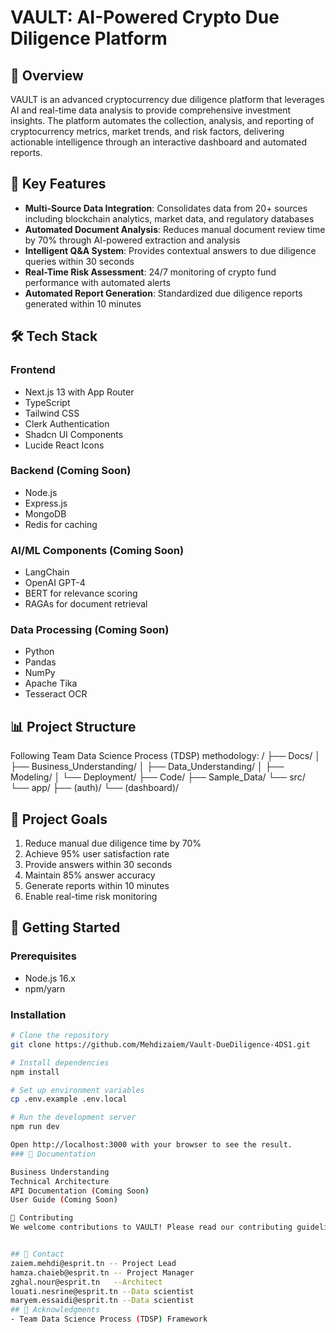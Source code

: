 # VAULT: AI-Powered Crypto Due Diligence Platform

## 🚀 Overview
VAULT is an advanced cryptocurrency due diligence platform that leverages AI and real-time data analysis to provide comprehensive investment insights. The platform automates the collection, analysis, and reporting of cryptocurrency metrics, market trends, and risk factors, delivering actionable intelligence through an interactive dashboard and automated reports.

## 🎯 Key Features
- **Multi-Source Data Integration**: Consolidates data from 20+ sources including blockchain analytics, market data, and regulatory databases
- **Automated Document Analysis**: Reduces manual document review time by 70% through AI-powered extraction and analysis
- **Intelligent Q&A System**: Provides contextual answers to due diligence queries within 30 seconds
- **Real-Time Risk Assessment**: 24/7 monitoring of crypto fund performance with automated alerts
- **Automated Report Generation**: Standardized due diligence reports generated within 10 minutes

## 🛠️ Tech Stack

### Frontend
- Next.js 13 with App Router
- TypeScript
- Tailwind CSS
- Clerk Authentication
- Shadcn UI Components
- Lucide React Icons

### Backend (Coming Soon)
- Node.js
- Express.js
- MongoDB
- Redis for caching

### AI/ML Components (Coming Soon)
- LangChain
- OpenAI GPT-4
- BERT for relevance scoring
- RAGAs for document retrieval

### Data Processing (Coming Soon)
- Python
- Pandas
- NumPy
- Apache Tika
- Tesseract OCR

## 📊 Project Structure
Following Team Data Science Process (TDSP) methodology:
/
├── Docs/
│   ├── Business_Understanding/
│   ├── Data_Understanding/
│   ├── Modeling/
│   └── Deployment/
├── Code/
├── Sample_Data/
└── src/
└── app/
├── (auth)/
└── (dashboard)/

## 🎯 Project Goals
1. Reduce manual due diligence time by 70%
2. Achieve 95% user satisfaction rate
3. Provide answers within 30 seconds
4. Maintain 85% answer accuracy
5. Generate reports within 10 minutes
6. Enable real-time risk monitoring

## 🚀 Getting Started

### Prerequisites
- Node.js 16.x
- npm/yarn

### Installation
```bash
# Clone the repository
git clone https://github.com/Mehdizaiem/Vault-DueDiligence-4DS1.git

# Install dependencies
npm install

# Set up environment variables
cp .env.example .env.local

# Run the development server
npm run dev

Open http://localhost:3000 with your browser to see the result.
### 📝 Documentation

Business Understanding
Technical Architecture
API Documentation (Coming Soon)
User Guide (Coming Soon)

🤝 Contributing
We welcome contributions to VAULT! Please read our contributing guidelines before submitting pull requests.


## 📧 Contact
zaiem.mehdi@esprit.tn -- Project Lead
hamza.chaieb@esprit.tn -- Project Manager
zghal.nour@esprit.tn   --Architect
louati.nesrine@esprit.tn --Data scientist
maryem.essaidi@esprit.tn --Data scientist
## 🙏 Acknowledgments
- Team Data Science Process (TDSP) Framework

